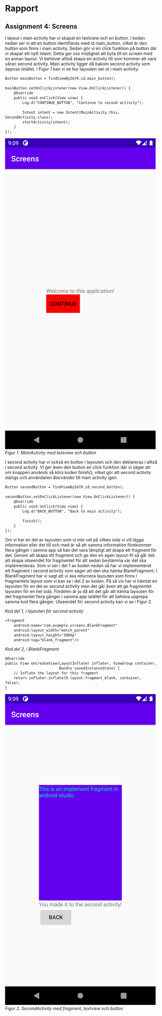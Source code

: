 
# Rapport

## Assignment 4: Screens

I layout i main activity har vi skapat en textview och en button. I koden nedan ser vi att en button
identifieras med id main_button, vilket är den button som finns i main activity. Sedan gör vi en click
funktion på button där vi skapar ett nytt intent. Detta ger oss möjlighet att byta till en screen med
en annan layout. Vi behöver alltså skapa en activity till som kommer att vara våran second activity.
Main activity ligger då bakom second activity som öppnas istället. I Figur 1 kan vi se hur layouten
ser ut i main activity.

```
Button mainButton = findViewById(R.id.main_button);

mainButton.setOnClickListener(new View.OnClickListener() {
    @Override
    public void onClick(View view) {
        Log.d("CONTINUE_BUTTON", "Continue to second activity");

        Intent intent = new Intent(MainActivity.this, SecondActivity.class);
        startActivity(intent);
    }
});
```

![](MainActivity.png)
*Figur 1. MainActivity med textview och button*

I second activity har vi också en button i layouten och den deklareras i alltså i second activity.
Vi ger även den button en click funktion där vi säger att om knappen används så körs koden finish();
vilket gör att second activity stängs och användaren återvänder till main activity igen.

```
Button secondButton = findViewById(R.id.second_button);

secondButton.setOnClickListener(new View.OnClickListener() {
    @Override
    public void onClick(View view) {
        Log.d("BACK_BUTTON", "Back to main activity");

        finish();
    }
});
```

Om vi har en del av layouten som vi inte vet på vilken sida vi vill lägga information eller det till och
med är så att samma information förekommer flera gånger i samma app så kan det vara lämpligt att skapa
ett fragment för det. Genom att skapa ett fragment och ge den en egen layout-fil så går det att skapa
utseendet för fragmentet för att sedan bestämma var det ska implementeras. Som vi ser i del 1 av koden
nedan så har vi implementerat ett fragment i second activity som säger att den ska hämta BlankFragment.
I BlankFragment har vi sagt att vi ska returnera layouten som finns i fragmentets layout som vi kan se i
del 2 av koden. På så vis har vi hämtat en layouten för en del av second activity men det går även att
ge fragmentet layouten för en hel sida. Fördelen är ju då att det går att hämta layouten för det fragmentet
flera gånger i samma app istället för att behöva upprepa samma kod flera gånger. Utseendet för second
activity kan vi se i Figur 2.

*Kod del 1, i layouten för second activity*
```
<fragment
    android:name="com.example.screens.BlankFragment"
    android:layout_width="match_parent"
    android:layout_height="300dp"
    android:tag="blank_fragment"/>
```

*Kod del 2, i BlankFragment*
```
@Override
public View onCreateView(LayoutInflater inflater, ViewGroup container,
                         Bundle savedInstanceState) {
    // Inflate the layout for this fragment
    return inflater.inflate(R.layout.fragment_blank, container, false);
}
```

![](SecondActivity.png)
*Figur 2. SecondActivity med fragment, textview och button*